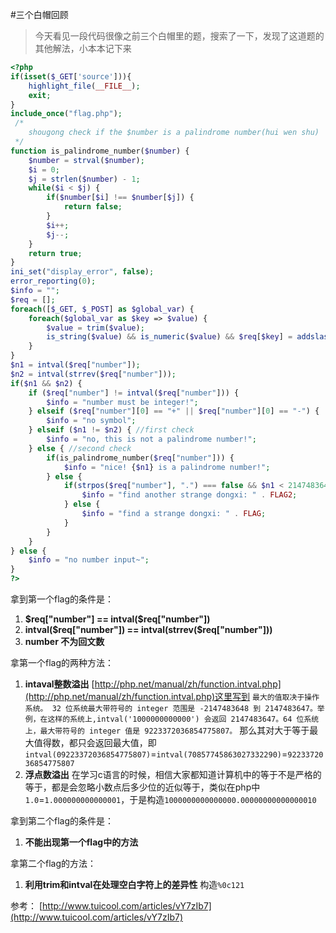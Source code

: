 #三个白帽回顾
>今天看见一段代码很像之前三个白帽里的题，搜索了一下，发现了这道题的其他解法，小本本记下来

```php
<?php
if(isset($_GET['source'])){
    highlight_file(__FILE__);
    exit;
}
include_once("flag.php");
 /*
    shougong check if the $number is a palindrome number(hui wen shu)
 */
function is_palindrome_number($number) {
    $number = strval($number);
    $i = 0;
    $j = strlen($number) - 1;
    while($i < $j) {
        if($number[$i] !== $number[$j]) {
            return false;
        }
        $i++;
        $j--;
    }
    return true;
}
ini_set("display_error", false);
error_reporting(0);
$info = "";
$req = [];
foreach([$_GET, $_POST] as $global_var) {
    foreach($global_var as $key => $value) {
        $value = trim($value);
        is_string($value) && is_numeric($value) && $req[$key] = addslashes($value);
    }
}   
$n1 = intval($req["number"]);
$n2 = intval(strrev($req["number"]));
if($n1 && $n2) {
    if ($req["number"] != intval($req["number"])) {
        $info = "number must be integer!";
    } elseif ($req["number"][0] == "+" || $req["number"][0] == "-") {
        $info = "no symbol";
    } elseif ($n1 != $n2) { //first check
        $info = "no, this is not a palindrome number!";
    } else { //second check
        if(is_palindrome_number($req["number"])) {
            $info = "nice! {$n1} is a palindrome number!";
        } else {
            if(strpos($req["number"], ".") === false && $n1 < 2147483646) {
                $info = "find another strange dongxi: " . FLAG2;
            } else {
                $info = "find a strange dongxi: " . FLAG;
            }
        }
    }
} else {
    $info = "no number input~";
}
?>
```
拿到第一个flag的条件是：
1. **\$req["number"] == intval(\$req["number"])**
2. **intval(\$req["number"]) == intval(strrev(\$req["number"]))**
3. **number 不为回文数**

拿第一个flag的两种方法：
1. **intaval整数溢出**
[http://php.net/manual/zh/function.intval.php](http://php.net/manual/zh/function.intval.php)这里写到
```最大的值取决于操作系统。 32 位系统最大带符号的 integer 范围是 -2147483648 到 2147483647。举例，在这样的系统上,intval('1000000000000') 会返回 2147483647。64 位系统上，最大带符号的 integer 值是 9223372036854775807。```
那么其对大于等于最大值得数，都只会返回最大值，即```intval(09223372036854775807)```=```intval(70857745863027332290)```=```9223372036854775807```
2. **浮点数溢出**
在学习c语言的时候，相信大家都知道计算机中的等于不是严格的等于，都是会忽略小数点后多少位的近似等于，类似在php中```1.0```=```1.000000000000001```，于是构造```1000000000000000.00000000000000010```

拿到第二个flag的条件是：
1. **不能出现第一个flag中的方法**

拿第二个flag的方法：
1. **利用trim和intval在处理空白字符上的差异性**
构造```%0c121```

参考：
[http://www.tuicool.com/articles/vY7zIb7](http://www.tuicool.com/articles/vY7zIb7)
